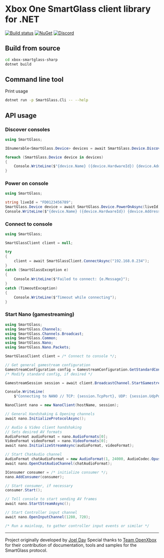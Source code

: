 # Xbox One SmartGlass client library for .NET

[![Build status](https://ci.appveyor.com/api/projects/status/3tgnu214x6qd87so?svg=true)](https://ci.appveyor.com/project/tuxuser/xbox-smartglass-csharp)
[![NuGet](https://img.shields.io/nuget/v/OpenXbox.SmartGlass.svg)](https://www.nuget.org/packages/OpenXbox.SmartGlass)
[![Discord](https://img.shields.io/badge/discord-OpenXbox-blue.svg)](https://discord.gg/E8kkJhQ)

## Build from source

```bash
cd xbox-smartglass-sharp
dotnet build
```

## Command line tool

Print usage

```bash
dotnet run -p SmartGlass.Cli -- --help
```

## API usage

### Discover consoles

```cs
using SmartGlass;

IEnumerable<SmartGlass.Device> devices = await SmartGlass.Device.DiscoverAsync();

foreach (SmartGlass.Device device in devices)
{
    Console.WriteLine($"{device.Name} ({device.HardwareId}) {device.Address}");
}
```

### Power on console

```cs
using SmartGlass;

string liveId = "FD0123456789";
SmartGlass.Device device = await SmartGlass.Device.PowerOnAsync(liveId);
Console.WriteLine($"{device.Name} ({device.HardwareId}) {device.Address}");
```

### Connect to console

```cs
using SmartGlass;

SmartGlassClient client = null;

try
{
    client = await SmartGlassClient.ConnectAsync("192.168.0.234");
}
catch (SmartGlassException e)
{
    Console.WriteLine($"Failed to connect: {e.Message}");
}
catch (TimeoutException)
{
    Console.WriteLine($"Timeout while connecting");
}
```

### Start Nano (gamestreaming)

```cs
using SmartGlass;
using SmartGlass.Channels;
using SmartGlass.Channels.Broadcast;
using SmartGlass.Common;
using SmartGlass.Nano;
using SmartGlass.Nano.Packets;

SmartGlassClient client = /* Connect to console */;

// Get general gamestream configuration
GamestreamConfiguration config = GamestreamConfiguration.GetStandardConfig();
/* Modify standard config, if desired */

GamestreamSession session = await client.BroadcastChannel.StartGamestreamAsync(config);

Console.WriteLine(
    $"Connecting to NANO // TCP: {session.TcpPort}, UDP: {session.UdpPort}");

NanoClient nano = new NanoClient(hostName, session);

// General Handshaking & Opening channels
await nano.InitializeProtocolAsync();

// Audio & Video client handshaking
// Sets desired AV formats
AudioFormat audioFormat = nano.AudioFormats[0];
VideoFormat videoFormat = nano.VideoFormats[0];
await nano.InitializeStreamAsync(audioFormat, videoFormat);

// Start ChatAudio channel
AudioFormat chatAudioFormat = new AudioFormat(1, 24000, AudioCodec.Opus);
await nano.OpenChatAudioChannel(chatAudioFormat);

IConsumer consumer = /* initialize consumer */;
nano.AddConsumer(consumer);

// Start consumer, if necessary
consumer.Start();

// Tell console to start sending AV frames
await nano.StartStreamAsync();

// Start Controller input channel
await nano.OpenInputChannel(1280, 720);

/* Run a mainloop, to gather controller input events or similar */
```

---

Project originally developed by [Joel Day](https://github.com/joelday)
Special thanks to [Team OpenXbox](https://github.com/openxbox) for their
contribution of documentation, tools and samples for the SmartGlass protocol.
